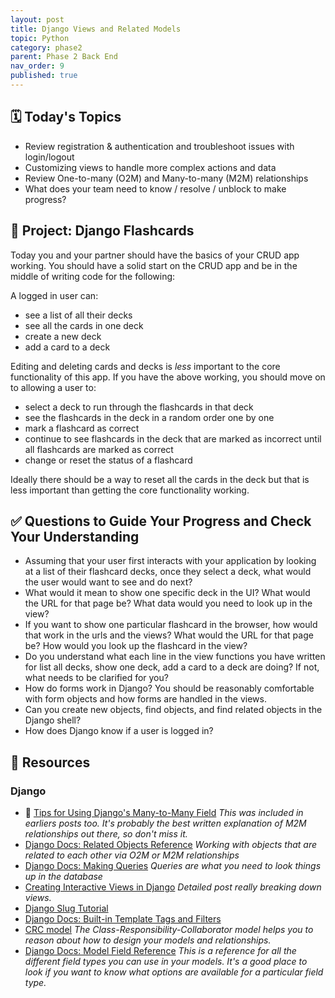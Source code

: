 ```yaml
---
layout: post
title: Django Views and Related Models
topic: Python
category: phase2
parent: Phase 2 Back End
nav_order: 9
published: true
---
```


## 🗓️ Today's Topics

- Review registration & authentication and troubleshoot issues with login/logout
- Customizing views to handle more complex actions and data
- Review One-to-many (O2M) and Many-to-many (M2M) relationships
- What does your team need to know / resolve / unblock to make progress?

## 🎯 Project: Django Flashcards

Today you and your partner should have the basics of your CRUD app working. You should have a solid start on the CRUD app and be in the middle of writing code for the following:

A logged in user can:

- see a list of all their decks
- see all the cards in one deck
- create a new deck
- add a card to a deck

Editing and deleting cards and decks is _less_ important to the core functionality of this app. If you have the above working, you should move on to allowing a user to:

- select a deck to run through the flashcards in that deck
- see the flashcards in the deck in a random order one by one
- mark a flashcard as correct
- continue to see flashcards in the deck that are marked as incorrect until all flashcards are marked as correct
- change or reset the status of a flashcard 

Ideally there should be a way to reset all the cards in the deck but that is less important than getting the core functionality working.

## ✅ Questions to Guide Your Progress and Check Your Understanding

- Assuming that your user first interacts with your application by looking at a list of their flashcard decks, once they select a deck, what would the user would want to see and do next?
- What would it mean to show one specific deck in the UI? What would the URL for that page be? What data would you need to look up in the view?
- If you want to show one particular flashcard in the browser, how would that work in the urls and the views? What would the URL for that page be? How would you look up the flashcard in the view?
- Do you understand what each line in the view functions you have written for list all decks, show one deck, add a card to a deck are doing? If not, what needs to be clarified for you?
- How do forms work in Django? You should be reasonably comfortable with form objects and how forms are handled in the views.
- Can you create new objects, find objects, and find related objects in the Django shell?
- How does Django know if a user is logged in?

## 🔖 Resources

### Django

- 🍕 [Tips for Using Django's Many-to-Many Field](https://www.revsys.com/tidbits/tips-using-djangos-manytomanyfield/) _This was included in earliers posts too. It's probably the best written explanation of M2M relationships out there, so don't miss it._
- [Django Docs: Related Objects Reference](https://docs.djangoproject.com/en/4.2/ref/models/relations/) _Working with objects that are related to each other via O2M or M2M relationships_
- [Django Docs: Making Queries](https://docs.djangoproject.com/en/4.2/topics/db/queries/) _Queries are what you need to look things up in the database_
- [Creating Interactive Views in Django](https://hackersandslackers.com/creating-django-views/) _Detailed post really breaking down views._
- [Django Slug Tutorial](https://learndjango.com/tutorials/django-slug-tutorial)
- [Django Docs: Built-in Template Tags and Filters](https://docs.djangoproject.com/en/4.2/ref/templates/builtins/)
- [CRC model](http://agilemodeling.com/artifacts/crcModel.htm) _The Class-Responsibility-Collaborator model helps you to reason about how to design your models and relationships._
- [Django Docs: Model Field Reference](https://docs.djangoproject.com/en/4.2/ref/models/fields/) _This is a reference for all the different field types you can use in your models. It's a good place to look if you want to know what options are available for a particular field type._
